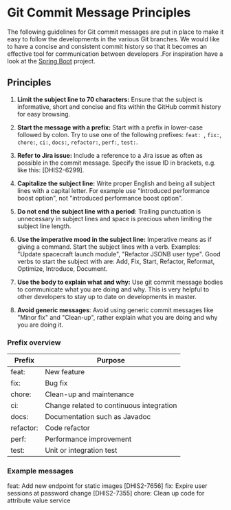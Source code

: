 # Git Commit Message Principles

The following guidelines for Git commit messages are put in place to make it easy to follow the developments in the various Git branches. We would like to have a concise and consistent commit history so that it becomes an effective tool for communication between developers .For inspiration have a look at the [Spring Boot](https://github.com/spring-projects/spring-boot/commits/master) project.


## Principles

1. **Limit the subject line to 70 characters:** Ensure that the subject is informative, short and concise and fits within the GitHub commit history for easy browsing.

2. **Start the message with a prefix:** Start with a prefix in lower-case followed by colon. Try to use one of the following prefixes: `feat: `, `fix:`, `chore:`, `ci:`, `docs:`, `refactor:`, `perf:`, `test:`.

3. **Refer to Jira issue:** Include a reference to a Jira issue as often as possible in the commit message. Specify the issue ID in brackets, e.g. like this: [DHIS2-6299].

3. **Capitalize the subject line:** Write proper English and being all subject lines with a capital letter. For example use  "Introduced performance boost option", not "introduced performance boost option".

4. **Do not end the subject line with a period**: Trailing punctuation is unnecessary in subject lines and space is precious when limiting the subject line length.

5. **Use the imperative mood in the subject line:** Imperative means as if giving a command. Start the subject lines with a verb. Examples: "Update spacecraft launch module", "Refactor JSONB user type". Good verbs to start the subject with are: Add, Fix, Start, Refactor, Reformat, Optimize, Introduce, Document.

6. **Use the body to explain what and why:** Use git commit message bodies to communicate what you are doing and why. This is very helpful to other developers to stay up to date on developments in master.

7. **Avoid generic messages**: Avoid using generic commit messages like "Minor fix" and "Clean-up", rather explain what you are doing and why you are doing it.

### Prefix overview

Prefix | Purpose
--- | ---
feat: | New feature
fix: | Bug fix
chore: | Clean-up and maintenance
ci: | Change related to continuous integration
docs: | Documentation such as Javadoc
refactor: | Code refactor
perf: | Performance improvement
test: | Unit or integration test

### Example messages

  feat: Add new endpoint for static images [DHIS2-7656]
  fix: Expire user sessions at password change [DHIS2-7355]
  chore: Clean up code for attribute value service
